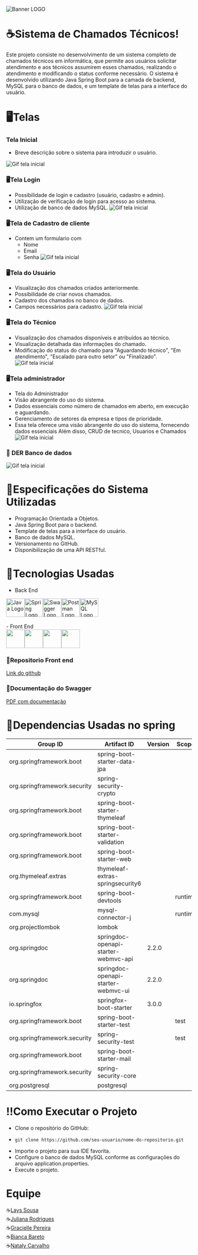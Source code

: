 ![Banner LOGO](https://i.imgur.com/9WAsKpZ.gif)

# ☕Sistema de Chamados Técnicos!

Este projeto consiste no desenvolvimento de um sistema completo de chamados técnicos em informática, que permite aos usuários solicitar atendimento e aos técnicos assumirem esses chamados, realizando o atendimento e modificando o status conforme necessário. O sistema é desenvolvido utilizando Java Spring Boot para a camada de backend, MySQL para o banco de dados, e um template de telas para a interface do usuário.

# 🖥️Telas
### Tela Inicial
- Breve descrição sobre o sistema para introduzir o usuário.


![Gif tela inicial](https://i.imgur.com/wiu3kBx.png)

### 🖥️Tela Login
- Possibilidade de login e cadastro (usuário, cadastro e admin).
- Utilização de verificação de login para acesso ao sistema.
- Utilização de banco de dados MySQL.
![Gif tela inicial](https://i.imgur.com/uj31mFP.png)

### 🖥️Tela de Cadastro de cliente
- Contem um formulario com
  -  Nome
  -  Email
  -  Senha
  ![Gif tela inicial](https://i.imgur.com/kxOeUro.png)
### 🖥️Tela do Usuário
- Visualização dos chamados criados anteriormente.
- Possibilidade de criar novos chamados.
- Cadastro dos chamados no banco de dados.
- Campos necessários para cadastro.
  ![Gif tela inicial](https://i.imgur.com/4fIMqUe.png)

### 🖥️Tela do Técnico
- Visualização dos chamados disponíveis e atribuídos ao técnico.
- Visualização detalhada das informações do chamado.
- Modificação do status do chamado para "Aguardando técnico", "Em atendimento", "Escalado para outro setor" ou "Finalizado".
  ![Gif tela inicial](https://i.imgur.com/QutxQsO.png)

### 🖥️Tela administrador 
- Tela do Administrador
- Visão abrangente do uso do sistema.
- Dados essenciais como número de chamados em aberto, em execução e aguardando.
- Gerenciamento de setores da empresa e tipos de prioridade.
- Essa tela oferece uma visão abrangente do uso do sistema, fornecendo dados
essenciais Além disso, CRUD de tecnico, Usuarios e Chamados
  ![Gif tela inicial](https://i.imgur.com/tSMgwkO.png)

### 🎲 DER Banco de dados
 ![Gif tela inicial](https://i.imgur.com/j3zd5mg.png)


# 🍃Especificações do Sistema Utilizadas
- Programação Orientada a Objetos.
- Java Spring Boot para o backend.
- Template de telas para a interface do usuário.
- Banco de dados MySQL.
- Versionamento no GitHub.
- Disponibilização de uma API RESTful.

# 🤖Tecnologias Usadas
- Back End
<div style="display: flex; align-items: center;">
  <img src="https://cdn.jsdelivr.net/gh/devicons/devicon@latest/icons/java/java-original.svg" alt="Java Logo" width="50" height="50"/>
  <img src="https://cdn.jsdelivr.net/gh/devicons/devicon@latest/icons/spring/spring-original.svg" alt="Spring Logo" width="50" height="50"/>
  <img src="https://cdn.jsdelivr.net/gh/devicons/devicon@latest/icons/swagger/swagger-original.svg" alt="Swagger Logo" width="50" height="50"/>
  <img src="https://cdn.jsdelivr.net/gh/devicons/devicon@latest/icons/postman/postman-original.svg" alt="Postman Logo" width="50" height="50"/>
  <img src="https://cdn.jsdelivr.net/gh/devicons/devicon@latest/icons/mysql/mysql-original.svg" alt="MySQL Logo" width="50" height="50"/>
</div>
<br>
- Front End
<div style="display: flex; align-items: center;">
<img src="https://cdn.jsdelivr.net/gh/devicons/devicon@latest/icons/angular/angular-original.svg" width="50" height="50"/><img src="https://cdn.jsdelivr.net/gh/devicons/devicon@latest/icons/html5/html5-original.svg" width="50" height="50"/><img src="https://cdn.jsdelivr.net/gh/devicons/devicon@latest/icons/css3/css3-original.svg" width="50" height="50"/><img src="https://cdn.jsdelivr.net/gh/devicons/devicon@latest/icons/bootstrap/bootstrap-original.svg" width="50" height="50"/>       
</div>

### 💅Repositorio Front end
[Link do github](https://github.com/Nataly-Carvalho/CoffeDesck-front)

### 📑Documentação do Swagger
[PDF com documentação](https://descomplica2-my.sharepoint.com/:b:/g/personal/nataly_2322956_aluno_faculdadedescomplica_com_br/Efaj8JCfFttJrcL6rchqPgABiVptaw_G01yZRySkR4KYPw?e=azQpaJ)

# 🌿Dependencias Usadas no spring
| **Group ID**                        | **Artifact ID**                              | **Version**  | **Scope**  | **Optional** |
|-------------------------------------|----------------------------------------------|--------------|------------|--------------|
| org.springframework.boot            | spring-boot-starter-data-jpa                 |              |            |              |
| org.springframework.security        | spring-security-crypto                       |              |            |              |
| org.springframework.boot            | spring-boot-starter-thymeleaf                |              |            |              |
| org.springframework.boot            | spring-boot-starter-validation               |              |            |              |
| org.springframework.boot            | spring-boot-starter-web                      |              |            |              |
| org.thymeleaf.extras                | thymeleaf-extras-springsecurity6             |              |            |              |
| org.springframework.boot            | spring-boot-devtools                         |              | runtime    | true         |
| com.mysql                           | mysql-connector-j                            |              | runtime    |              |
| org.projectlombok                   | lombok                                       |              |            | true         |
| org.springdoc                       | springdoc-openapi-starter-webmvc-api         | 2.2.0        |            |              |
| org.springdoc                       | springdoc-openapi-starter-webmvc-ui          | 2.2.0        |            |              |
| io.springfox                        | springfox-boot-starter                       | 3.0.0        |            |              |
| org.springframework.boot            | spring-boot-starter-test                     |              | test       |              |
| org.springframework.security        | spring-security-test                         |              | test       |              |
| org.springframework.boot            | spring-boot-starter-mail                     |              |            |              |
| org.springframework.security        | spring-security-core                         |              |            |              |
| org.postgresql                      | postgresql                                   |              |            |              |

# ‼️Como Executar o Projeto
- Clone o repositório do GitHub:
-     git clone https://github.com/seu-usuario/nome-do-repositorio.git
- Importe o projeto para sua IDE favorita.
- Configure o banco de dados MySQL conforme as configurações do arquivo application.properties.
- Execute o projeto.
# Equipe

☕[Lays Sousa](https://github.com/laregn)
<br>
☕[Juliana Rodrigues](https://github.com/jucrodrigues)
<br>
☕[Gracielle Pereira](https://github.com/Gracielle-Pereira)
<br>
☕[Bianca Bareto](https://github.com/BiancalBarreto)
<br>
☕[Nataly Carvalho](https://github.com/Nataly-Carvalho?tab=repositories)





